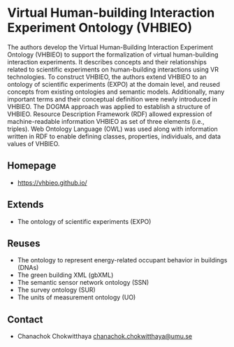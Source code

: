 # Virtual Human-building Interaction Experiment Ontology (VHBIEO)

The authors develop the Virtual Human-Building Interaction Experiment Ontology (VHBIEO) to support the formalization of virtual human-building interaction experiments. It describes concepts and their relationships related to scientific experiments on human-building interactions using VR technologies. To construct VHBIEO, the authors extend VHBIEO to an ontology of scientific experiments (EXPO) at the domain level, and reused concepts from existing ontologies and semantic models. Additionally, many important terms and their conceptual definition were newly introduced in VHBIEO. The DOGMA approach was applied to establish a structure of VHBIEO. Resource Description Framework (RDF) allowed expression of machine-readable information VHBIEO as set of three elements (i.e., triples). Web Ontology Language (OWL) was used along with information written in RDF to enable defining classes, properties, individuals, and data values of VHBIEO.

## Homepage

* https://vhbieo.github.io/

## Extends

* The ontology of scientific experiments (EXPO)

## Reuses

* The ontology to represent energy-related occupant behavior in buildings (DNAs) 
* The green building XML (gbXML)
* The semantic sensor network ontology (SSN) 
* The survey ontology (SUR)
* The units of measurement ontology (UO)

## Contact

* Chanachok Chokwitthaya chanachok.chokwitthaya@umu.se
